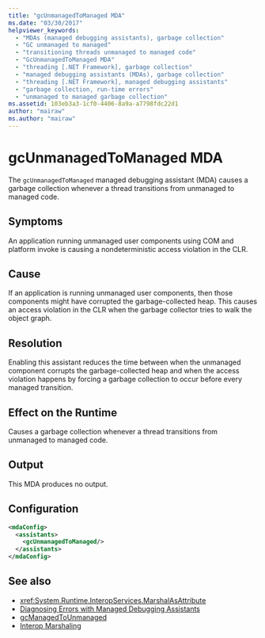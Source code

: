 ```yaml
---
title: "gcUnmanagedToManaged MDA"
ms.date: "03/30/2017"
helpviewer_keywords: 
  - "MDAs (managed debugging assistants), garbage collection"
  - "GC unmanaged to managed"
  - "transitioning threads unmanaged to managed code"
  - "GcUnmanagedToManaged MDA"
  - "threading [.NET Framework], garbage collection"
  - "managed debugging assistants (MDAs), garbage collection"
  - "threading [.NET Framework], managed debugging assistants"
  - "garbage collection, run-time errors"
  - "unmanaged to managed garbage collection"
ms.assetid: 103eb3a3-1cf0-4406-8a9a-a7798fdc22d1
author: "mairaw"
ms.author: "mairaw"
---
```

# gcUnmanagedToManaged MDA
The `gcUnmanagedToManaged` managed debugging assistant (MDA) causes a garbage collection whenever a thread transitions from unmanaged to managed code.  
  
## Symptoms  
 An application running unmanaged user components using COM and platform invoke is causing a nondeterministic access violation in the CLR.  
  
## Cause  
 If an application is running unmanaged user components, then those components might have corrupted the garbage-collected heap. This causes an access violation in the CLR when the garbage collector tries to walk the object graph.  
  
## Resolution  
 Enabling this assistant reduces the time between when the unmanaged component corrupts the garbage-collected heap and when the access violation happens by forcing a garbage collection to occur before every managed transition.  
  
## Effect on the Runtime  
 Causes a garbage collection whenever a thread transitions from unmanaged to managed code.  
  
## Output  
 This MDA produces no output.  
  
## Configuration  
  
```xml  
<mdaConfig>  
  <assistants>  
    <gcUnmanagedToManaged/>  
  </assistants>  
</mdaConfig>  
```  
  
## See also

- <xref:System.Runtime.InteropServices.MarshalAsAttribute>
- [Diagnosing Errors with Managed Debugging Assistants](../../../docs/framework/debug-trace-profile/diagnosing-errors-with-managed-debugging-assistants.md)
- [gcManagedToUnmanaged](../../../docs/framework/debug-trace-profile/gcmanagedtounmanaged-mda.md)
- [Interop Marshaling](../../../docs/framework/interop/interop-marshaling.md)
